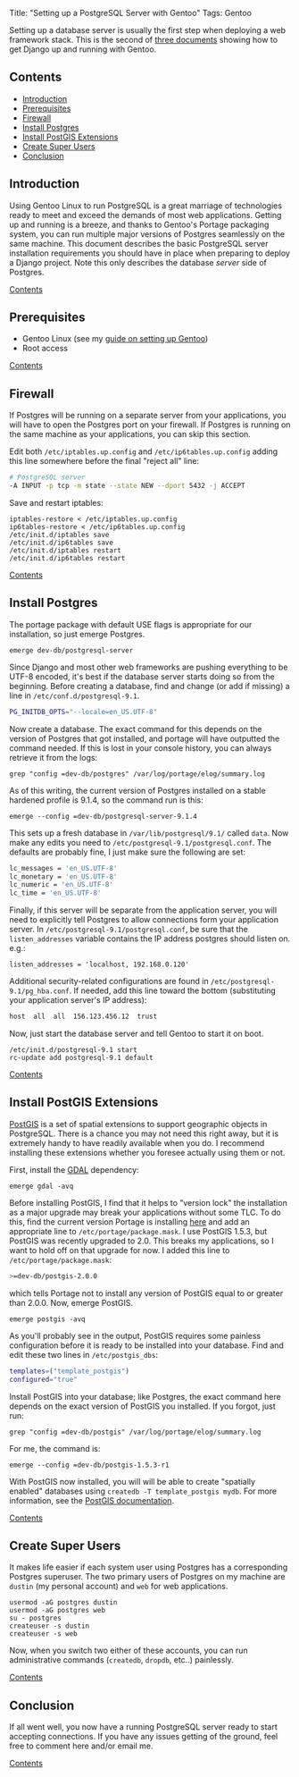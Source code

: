 Title: "Setting up a PostgreSQL Server with Gentoo"
Tags: Gentoo

Setting up a database server is usually the first step when deploying a web framework stack.  This is the second of [three documents][6] showing how to get Django up and running with Gentoo.

<a id="contents"></a>
## Contents

* [Introduction](#introduction)
* [Prerequisites](#prerequisites)
* [Firewall](#firewall)
* [Install Postgres](#install-postgres)
* [Install PostGIS Extensions](#install-postgis-extensions)
* [Create Super Users](#create-super-users)
* [Conclusion](#conclusion)

<a id="introduction"></a>
## Introduction

Using Gentoo Linux to run PostgreSQL is a great marriage of technologies ready to meet and exceed the demands of most web applications.  Getting up and running is a breeze, and thanks to Gentoo's Portage packaging system, you can run multiple major versions of Postgres seamlessly on the same machine.  This document describes the basic PostgreSQL server installation requirements you should have in place when preparing to deploy a Django project.  Note this only describes the database _server_ side of Postgres.

[Contents](#contents)

<a id="prerequisites"></a>
## Prerequisites

* Gentoo Linux (see my [guide on setting up Gentoo][1])
* Root access

[Contents](#contents)

<a id="firewall"></a>
## Firewall

If Postgres will be running on a separate server from your applications, you will have to open the Postgres port on your firewall.  If Postgres is running on the same machine as your applications, you can skip this section.

Edit both ``/etc/iptables.up.config`` and ``/etc/ip6tables.up.config`` adding this line somewhere before the final "reject all" line:

```bash
# PostgreSQL server
-A INPUT -p tcp -m state --state NEW --dport 5432 -j ACCEPT
```

Save and restart iptables:

```console
iptables-restore < /etc/iptables.up.config
ip6tables-restore < /etc/ip6tables.up.config
/etc/init.d/iptables save
/etc/init.d/ip6tables save
/etc/init.d/iptables restart
/etc/init.d/ip6tables restart
```

[Contents](#contents)

<a id="install-postgres"></a>
## Install Postgres

The portage package with default USE flags is appropriate for our installation, so just emerge Postgres.

```console
emerge dev-db/postgresql-server
```

Since Django and most other web frameworks are pushing everything to be UTF-8 encoded, it's best if the database server starts doing so from the beginning.  Before creating a database, find and change (or add if missing) a line in ``/etc/conf.d/postgresql-9.1``.

```bash
PG_INITDB_OPTS="--locale=en_US.UTF-8"
```

Now create a database.  The exact command for this depends on the version of Postgres that got installed, and portage will have outputted the command needed.  If this is lost in your console history, you can always retrieve it from the logs:

```console
grep "config =dev-db/postgres" /var/log/portage/elog/summary.log
```

As of this writing, the current version of Postgres installed on a stable hardened profile is 9.1.4, so the command run is this:

```console
emerge --config =dev-db/postgresql-server-9.1.4
```

This sets up a fresh database in ``/var/lib/postgresql/9.1/`` called ``data``.  Now make any edits you need to ``/etc/postgresql-9.1/postgresql.conf``.  The defaults are probably fine, I just make sure the following are set:

```bash
lc_messages = 'en_US.UTF-8'
lc_monetary = 'en_US.UTF-8'
lc_numeric = 'en_US.UTF-8'
lc_time = 'en_US.UTF-8'
```

Finally, if this server will be separate from the application server, you will need to explicitly tell Postgres to allow connections form your application server.  In ``/etc/postgresql-9.1/postgresql.conf``, be sure that the ``listen_addresses`` variable contains the IP address postgres should listen on. e.g.:

    listen_addresses = 'localhost, 192.168.0.120'

Additional security-related configurations are found in ``/etc/postgresql-9.1/pg_hba.conf``.  If needed, add this line toward the bottom (substituting your application server's IP address):

```bash
host  all  all  156.123.456.12  trust
```

Now, just start the database server and tell Gentoo to start it on boot.

```console
/etc/init.d/postgresql-9.1 start
rc-update add postgresql-9.1 default
```

[Contents](#contents)

<a id="install-postgis-extensions"></a>
## Install PostGIS Extensions

[PostGIS][2] is a set of spatial extensions to support geographic objects in PostgreSQL.  There is a chance you may not need this right away, but it is extremely handy to have readily available when you do.  I recommend installing these extensions whether you foresee actually using them or not.

First, install the [GDAL][3] dependency:

```console
emerge gdal -avq
```

Before installing PostGIS, I find that it helps to "version lock" the installation as a major upgrade may break your applications without some TLC.  To do this, find the current version Portage is installing [here][4] and add an appropriate line to ``/etc/portage/package.mask``.  I use PostGIS 1.5.3, but PostGIS was recently upgraded to 2.0.  This breaks my applications, so I want to hold off on that upgrade for now.  I added this line to ``/etc/portage/package.mask``:

```bash
>=dev-db/postgis-2.0.0
```

which tells Portage not to install any version of PostGIS equal to or greater than 2.0.0.  Now, emerge PostGIS.

```console
emerge postgis -avq
```

As you'll probably see in the output, PostGIS requires some painless configuration before it is ready to be installed into your database.  Find and edit these two lines in ``/etc/postgis_dbs``:

```bash
templates=("template_postgis")
configured="true"
```

Install PostGIS into your database; like Postgres, the exact command here depends on the exact version of PostGIS you installed.  If you forgot, just run:

```console
grep "config =dev-db/postgis" /var/log/portage/elog/summary.log
```

For me, the command is:

```console
emerge --config =dev-db/postgis-1.5.3-r1
```

With PostGIS now installed, you will will be able to create "spatially enabled" databases using ``createdb -T template_postgis mydb``.  For more information, see the [PostGIS documentation][5].

[Contents](#contents)

<a id="create-super-users"></a>
## Create Super Users

It makes life easier if each system user using Postgres has a corresponding Postgres superuser.  The two primary users of Postgres on my machine are ``dustin`` (my personal account) and ``web`` for web applications.

```console
usermod -aG postgres dustin
usermod -aG postgres web
su - postgres
createuser -s dustin
createuser -s web
```

Now, when you switch two either of these accounts, you can run administrative commands (``createdb``, ``dropdb``, etc..) painlessly.

[Contents](#contents)

<a id="conclusion"></a>
## Conclusion

If all went well, you now have a running PostgreSQL server ready to start accepting connections.  If you have any issues getting of the ground, feel free to comment here and/or email me.

[Contents](#contents)

[1]: http://dustinfarris.com/2012/2/setting-up-a-gentoo-server/
[2]: http://postgis.refractions.net/
[3]: http://www.gdal.org/
[4]: http://gentoo-portage.com/dev-db/postgis
[5]: http://postgis.refractions.net/documentation/
[6]: http://dustinfarris.com/tag/setting-up-gentoo-postgres-and-django/

